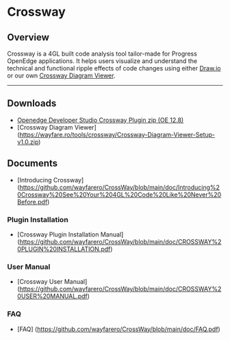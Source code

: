 # Crossway

## Overview
Crossway is a 4GL built code analysis tool tailor-made for Progress OpenEdge applications. It helps users visualize and understand the technical and functional ripple effects of code changes using either [Draw.io](https://www.drawio.com/) or our own [Crossway Diagram Viewer](https://wayfare.ro/tools/crossway/Crossway-Diagram-Viewer-Setup-v1.0.zip).



---

## Downloads
  - [Openedge Developer Studio Crossway Plugin zip (OE 12.8)](https://github.com/wayfarero/CrossWay/blob/main/plugin/CrosswayPlugin-1.0.0.zip)
  - [Crossway Diagram Viewer] (https://wayfare.ro/tools/crossway/Crossway-Diagram-Viewer-Setup-v1.0.zip)

## Documents

  - [Introducing Crossway] (https://github.com/wayfarero/CrossWay/blob/main/doc/Introducing%20Crossway%20See%20Your%204GL%20Code%20Like%20Never%20Before.pdf)

### Plugin Installation
  - [Crossway Plugin Installation Manual] (https://github.com/wayfarero/CrossWay/blob/main/doc/CROSSWAY%20PLUGIN%20INSTALLATION.pdf)
### User Manual
  - [Crossway User Manual] (https://github.com/wayfarero/CrossWay/blob/main/doc/CROSSWAY%20USER%20MANUAL.pdf)
### FAQ
  - [FAQ] (https://github.com/wayfarero/CrossWay/blob/main/doc/FAQ.pdf)





